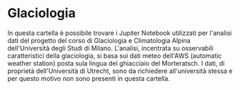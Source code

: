 # Glaciologia

In questa cartella è possibile trovare i Jupiter Notebook utilizzati per l'analisi dati del progetto del corso di Glaciologia e Climatologia Alpina dell'Università degli Studi di Milano. L'analisi, incentrata su osservabili caratteristici della glaciologia, si basa sui dati meteo dell'AWS (automatic weather station) posta sula lingua del ghiacciaio del Morteratsch. I dati, di proprietà dell'Università di Utrecht, sono da richiedere all'università stessa e per questo motivo non sono presenti in questa cartella.
